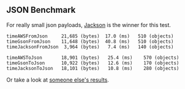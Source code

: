 ## JSON Benchmark

For really small json payloads, [Jackson](https://github.com/FasterXML/jackson) is the winner for this test.

```
timeAWSFromJson     21,685 (bytes)  17.0 (ms)   510 (objects)
timeGsonFromJson    11,648 (bytes)  40.8 (ms)   510 (objects)
timeJacksonFromJson  3,964 (bytes)   7.4 (ms)   140 (objects)

timeAWSToJson       18,901 (bytes)   25.4 (ms)    570 (objects)
timeGsonToJson      10,922 (bytes)   12.6 (ms)    170 (objects)
timeJacksonToJson   18,101 (bytes)   10.8 (ms)    280 (objects)
```

Or take a look at [someone else's results](http://blog.takipi.com/the-ultimate-json-library-json-simple-vs-gson-vs-jackson-vs-json/).
